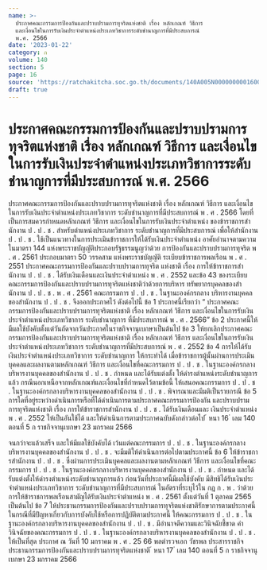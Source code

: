 ```yaml
---
name: >-
  ประกาศคณะกรรมการป้องกันและปราบปรามการทุจริตแห่งชาติ เรื่อง หลักเกณฑ์ วิธีการ
  และเงื่อนไขในการรับเงินประจำตำแหน่งประเภทวิชาการระดับชำนาญการที่มีประสบการณ์
  พ.ศ. 2566
date: '2023-01-22'
category: ก
volume: 140
section: 5
page: 16
source: 'https://ratchakitcha.soc.go.th/documents/140A005N0000000001600.pdf'
draft: true
---
```


# ประกาศคณะกรรมการป้องกันและปราบปรามการทุจริตแห่งชาติ เรื่อง หลักเกณฑ์ วิธีการ และเงื่อนไขในการรับเงินประจำตำแหน่งประเภทวิชาการระดับชำนาญการที่มีประสบการณ์ พ.ศ. 2566

ประกาศคณะกรรมการป้องกันและปราบปรามการทุจริตแห่งชาติ เรื่อง หลักเกณฑ์ วิธีการ และเงื่อนไขในการรับเงินประจําตําแหน่งประเภทวิชาการ ระดับชํานาญการที่มีประสบการณ์ พ . ศ . 2566 โดยที่เป็นการสมควรกําหนดหลักเกณฑ์ วิธีการ และเงื่อนไขในการรับเงินประจําตําแหน่ง ของข้าราชการสํานักงาน ป . ป . ช . สําหรับตําแหน่งประเภทวิชาการ ระดับชํานาญการที่มีประสบการณ์ เพื่อให้สํานักงาน ป . ป . ช . ใช้เป็นแนวทางในการประเมินข้าราชการให้ได้รับเงินประจําตําแหน่ง อาศัยอํานาจตามความในมาตรา 144 แห่งพระราชบัญญัติประกอบรัฐธรรมนูญว่าด้วย การป้องกันและปราบปรามการทุจริต พ . ศ . 2561 ประกอบมาตรา 50 วรรคสาม แห่งพระราชบัญญัติ ระเบียบข้าราชการพลเรือน พ . ศ . 2551 ประกาศคณะกรรมการป้องกันและปราบปรามการทุจริต แห่งชาติ เรื่อง การให้ข้าราชการสํานักงาน ป . ป . ช . ได้รับเงินเดือนและเงินประจําตําแหน่ง พ . ศ . 2552 และข้อ 43 ของระเบียบคณะกรรมการป้องกันและปราบปรามการทุจริตแห่งชาติว่าด้วยการบริหาร ทรัพยากรบุคคลของสํานักงาน ป . ป . ช . พ . ศ . 2561 คณะกรรมการ ป . ป . ช . ในฐานะองค์กรกลาง บริหารงานบุคคลของสํานักงาน ป . ป . ช . จึงออกประกาศไว้ ดังต่อไปนี้ ข้อ 1 ประกาศนี้เรียกว่า “ ประกาศคณะกรรมการป้องกันและปราบปรามการทุจริตแห่งชาติ เรื่อง หลักเกณฑ์ วิธีการ และเงื่อนไขในการรับเงินประจําตําแหน่งประเภทวิชาการ ระดับชํานาญการ ที่มีประสบการณ์ พ . ศ . 2566” ข้อ 2 ประกาศนี้ให้มีผลใช้บังคับตั้งแต่วันถัดจากวันประกาศในราชกิจจานุเบกษาเป็นต้นไป ข้อ 3 ให้ยกเลิกประกาศคณะกรรมการป้องกันและปราบปรามการทุจริตแห่งชาติ เรื่อง หลักเกณฑ์ วิธีการ และเงื่อนไขในการรับเงินประจําตําแหน่งประเภทวิชาการ ระดับชํานาญการที่มีประสบการณ์ พ . ศ . 2552 ข้อ 4 การให้ได้รับเงินประจําตําแหน่งประเภทวิชาการ ระดับชํานาญการ ให้กระทําได้ เมื่อข้าราชการผู้นั้นผ่านการประเมินบุคคลและผลงานตามหลักเกณฑ์ วิธีการ และเงื่อนไขที่คณะกรรมการ ป . ป . ช . ในฐานะองค์กรกลางบริหารงานบุคคลของสํานักงาน ป . ป . ช . กําหนด และได้รับแต่งตั้ง ให้ดํารงตําแหน่งระดับชํานาญการแล้ว กรณีนอกเหนือจากหลักเกณฑ์และเงื่อนไขที่กําหนดไว้ตามข้อนี้ ให้เสนอคณะกรรมการ ป . ป . ช . ในฐานะองค์กรกลางบริหารงานบุคคลของสํานักงาน ป . ป . ช . พิจารณาและมีมติเป็นรายกรณี ข้อ 5 การใดที่อยู่ระหว่างดําเนินการหรือที่ได้ดําเนินการตามประกาศคณะกรรมการป้องกัน และปราบปรามการทุจริตแห่งชาติ เรื่อง การให้ข้าราชการสํานักงาน ป . ป . ช . ได้รับเงินเดือนและ เงินประจําตําแหน่ง พ . ศ . 2552 ให้เป็นอันใช้ได้ และให้ดําเนินการตามประกาศฉบับดังกล่าวต่อไป ้ หนา 16 ่ เลม 140 ตอนที่ 5 ก ราชกิจจานุเบกษา 23 มกราคม 2566

จนกว่าจะแล้วเสร็จ และให้มีผลใช้บังคับได้ เว้นแต่คณะกรรมการ ป . ป . ช . ในฐานะองค์กรกลาง บริหารงานบุคคลของสํานักงาน ป . ป . ช . จะมีมติให้ดําเนินการต่อไปตามประกาศนี้ ข้อ 6 ให้ข้าราชการสํานักงาน ป . ป . ช . ซึ่งผ่านการประเมินบุคคลและผลงานตามหลักเกณฑ์ วิธีการ และเงื่อนไขที่คณะกรรมการ ป . ป . ช . ในฐานะองค์กรกลางบริหารงานบุคคลของสํานักงาน ป . ป . ช . กําหนด และได้รับแต่งตั้งให้ดํารงตําแหน่งระดับชํานาญการแล้ว ก่อนวันที่ประกาศนี้มีผลใช้บังคับ มีสิทธิได้รับเงินประจําตําแหน่งประเภทวิชาการ ระดับชํานาญการที่มีประสบการณ์ ในอัตราที่ระบุไว้ใน กฎ ก . พ . ว่าด้วยการให้ข้าราชการพลเรือนสามัญได้รับเงินประจําตําแหน่ง พ . ศ . 2561 ตั้งแต่วันที่ 1 ตุลาคม 2565 เป็นต้นไป ข้อ 7 ให้ประธานกรรมการป้องกันและปราบปรามการทุจริตแห่งชาติรักษาการตามประกาศนี้ ในกรณีที่มีปัญหาเกี่ยวกับการบังคับใช้หรือการปฏิบัติตามประกาศนี้ ให้คณะกรรมการ ป . ป . ช . ในฐานะองค์กรกลางบริหารงานบุคคลของสํานักงาน ป . ป . ช . มีอํานาจตีความและวินิจฉัยชี้ขาด คําวินิจฉัยของคณะกรรมการ ป . ป . ช . ในฐานะองค์กรกลางบริหารงานบุคคลของสํานักงาน ป . ป . ช . ให้เป็นที่สุด ประกาศ ณ วันที่ 10 มกราคม พ . ศ . 25 66 พลตํารวจเอก วัชรพล ประสารราชกิจ ประธานกรรมการป้องกันและปราบปรามการทุจริตแห่งชาติ ้ หนา 17 ่ เลม 140 ตอนที่ 5 ก ราชกิจจานุเบกษา 23 มกราคม 2566
